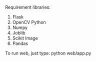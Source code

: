 Requirement libraries:
1. Flask
2. OpenCV Python
3. Numpy
4. Joblib
5. Scikit Image
6. Pandas

To run web, just type:
python web/app.py
